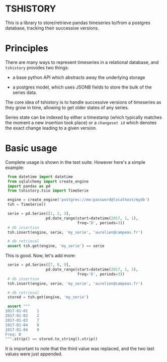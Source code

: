 # TSHISTORY

This is a library to store/retrieve pandas timeseries to/from a
postgres database, tracking their successive versions.


# Principles

There are many ways to represent timeseries in a relational database,
and `tshistory` provides two things:

* a base python API which abstracts away the underlying storage

* a postgres model, which uses JSONB fields to store the bulk of the
  series data.

The core idea of tshistory is to handle successive versions of
timeseries as they grow in time, allowing to get older states of any
series.

Series state can be indexed by either a timestamp (which typically
matches the moment a new insertion took place) or a `changeset id`
which denotes the exact change leading to a given version.


# Basic usage


Complete usage is shown in the test suite. However here's a simple
example:

```python
 from datetime import datetime
 from sqlalchemy import create_engine
 import pandas as pd
 from tshistory.tsio import TimeSerie

 engine = create_engine('postgres://me:password@localhost/mydb')
 tsh = TimeSerie()

 serie = pd.Series([1, 2, 3],
                  pd.date_range(start=datetime(2017, 1, 1),
                                freq='D', periods=3))
 # db insertion
 tsh.insert(engine, serie, 'my_serie', 'aurelien@campeas.fr')

 # db retrieval
 assert tsh.get(engine, 'my_serie') == serie
```

This is good. Now, let's add more:

```python
 serie = pd.Series([7, 8, 9],
                  pd.date_range(start=datetime(2017, 1, 3),
                                freq='D', periods=3))
 # db insertion
 tsh.insert(engine, serie, 'my_serie', 'aurelien@campeas.fr')

 # db retrieval
 stored = tsh.get(engine, 'my_serie')

 assert """
2017-01-01    1
2017-01-02    2
2017-01-03    7
2017-01-04    8
2017-01-04    9
Freq: D
""".strip() == stored.to_string().strip()
```

It is important to note that the third value was replaced, and the two
last values were just appended.

